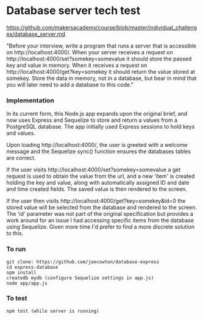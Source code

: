 # Database server tech test

https://github.com/makersacademy/course/blob/master/individual_challenges/database_server.md

"Before your interview, write a program that runs a server that is accessible on http://localhost:4000/. When your server receives a request on http://localhost:4000/set?somekey=somevalue it should store the passed key and value in memory. When it receives a request on http://localhost:4000/get?key=somekey it should return the value stored at somekey. Store the data in memory, not in a database, but bear in mind that you will later need to add a database to this code."

### Implementation

In its current form, this Node.js app expands upon the original brief, and now uses Express and Sequelize to store and return a values from a PostgreSQL database. The app initially used Express sessions to hold keys and values.

Upon loading http://localhost:4000/, the user is greeted with a welcome message and the Sequelize sync() function ensures the databases tables are correct.

If the user visits http://localhost:4000/set?somekey=somevalue a get request is used to obtain the value  from the url, and a new 'item' is created holding the key and value, along with automatically assigned ID and date and time created fields. The saved value is then rendered to the screen.

If the user then visits http://localhost:4000/get?key=somekey&id=0 the stored value will be selected from the database and rendered to the screen. The 'id' parameter was not part of the original specification but provides a work around for an issue I had accessing specific items from the database using Sequelize. Given more time I'd prefer to find a more discrete solution to this.

### To run
```
git clone: https://github.com/joecowton/database-express
cd express-database
npm install
createdb mydb (configure Sequelize settings in app.js)
node app/app.js
```
### To test
```
npm test (while server is running)
```
